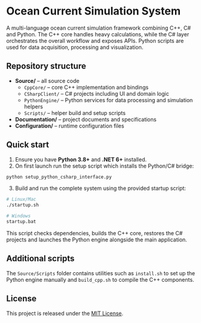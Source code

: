# Ocean Current Simulation System

A multi-language ocean current simulation framework combining C++, C# and Python. The C++ core handles heavy calculations, while the C# layer orchestrates the overall workflow and exposes APIs. Python scripts are used for data acquisition, processing and visualization.

## Repository structure

- **Source/** – all source code
    - `CppCore/` – core C++ implementation and bindings
    - `CSharpClient/` – C# projects including UI and domain logic
    - `PythonEngine/` – Python services for data processing and simulation helpers
    - `Scripts/` – helper build and setup scripts
- **Documentation/** – project documents and specifications
- **Configuration/** – runtime configuration files

## Quick start

1. Ensure you have **Python 3.8+** and **.NET 6+** installed.
2. On first launch run the setup script which installs the Python/C# bridge:

```bash
python setup_python_csharp_interface.py
```

3. Build and run the complete system using the provided startup script:

```bash
# Linux/Mac
./startup.sh

# Windows
startup.bat
```

This script checks dependencies, builds the C++ core, restores the C# projects and launches the Python engine alongside the main application.

## Additional scripts

The `Source/Scripts` folder contains utilities such as `install.sh` to set up the Python engine manually and `build_cpp.sh` to compile the C++ components.

## License

This project is released under the [MIT License](LICENSE).